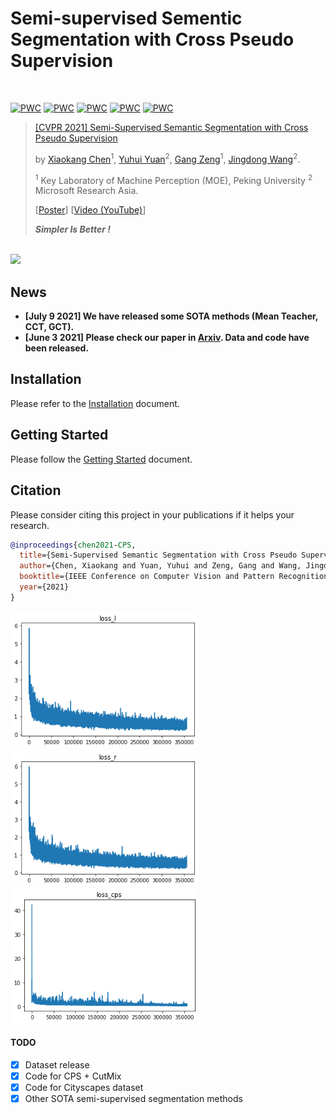 # Semi-supervised Sementic Segmentation with Cross Pseudo Supervision
<br>

[![PWC](https://img.shields.io/endpoint.svg?url=https://paperswithcode.com/badge/semi-supervised-semantic-segmentation-with-3/semi-supervised-semantic-segmentation-on-2)](https://paperswithcode.com/sota/semi-supervised-semantic-segmentation-on-2?p=semi-supervised-semantic-segmentation-with-3)
[![PWC](https://img.shields.io/endpoint.svg?url=https://paperswithcode.com/badge/semi-supervised-semantic-segmentation-with-3/semi-supervised-semantic-segmentation-on-1)](https://paperswithcode.com/sota/semi-supervised-semantic-segmentation-on-1?p=semi-supervised-semantic-segmentation-with-3)
[![PWC](https://img.shields.io/endpoint.svg?url=https://paperswithcode.com/badge/semi-supervised-semantic-segmentation-with-3/semi-supervised-semantic-segmentation-on-8)](https://paperswithcode.com/sota/semi-supervised-semantic-segmentation-on-8?p=semi-supervised-semantic-segmentation-with-3)
[![PWC](https://img.shields.io/endpoint.svg?url=https://paperswithcode.com/badge/semi-supervised-semantic-segmentation-with-3/semi-supervised-semantic-segmentation-on-4)](https://paperswithcode.com/sota/semi-supervised-semantic-segmentation-on-4?p=semi-supervised-semantic-segmentation-with-3)
[![PWC](https://img.shields.io/endpoint.svg?url=https://paperswithcode.com/badge/semi-supervised-semantic-segmentation-with-3/semi-supervised-semantic-segmentation-on-9)](https://paperswithcode.com/sota/semi-supervised-semantic-segmentation-on-9?p=semi-supervised-semantic-segmentation-with-3)

> [[CVPR 2021] Semi-Supervised Semantic Segmentation with Cross Pseudo Supervision](https://arxiv.org/abs/2106.01226)
>
> by [Xiaokang Chen](https://charlescxk.github.io)<sup>1</sup>, [Yuhui Yuan](https://scholar.google.com/citations?user=PzyvzksAAAAJ&hl=zh-CN)<sup>2</sup>, [Gang Zeng](https://www.cis.pku.edu.cn/info/1177/1378.htm)<sup>1</sup>, [Jingdong Wang](https://jingdongwang2017.github.io/)<sup>2</sup>.
> 
> <sup>1</sup> Key Laboratory of Machine Perception (MOE), Peking University
><sup>2</sup> Microsoft Research Asia.
> 
> [[Poster](https://charlescxk.github.io/papers/CVPR2021_CPS/00446-poster.pdf)] [[Video (YouTube)](https://www.youtube.com/watch?v=5HKitm0O27w)]
>
> ***Simpler Is Better !***

<br>

<img src=ReadmePic/cps.png width="600">

## News
- **[July 9  2021] We have released some SOTA methods (Mean Teacher, CCT, GCT).**  
- **[June 3 2021] Please check our paper in [Arxiv](https://arxiv.org/abs/2106.01226). Data and code have been released.**  


## Installation
Please refer to the [Installation](./docs/installation.md) document.

## Getting Started
Please follow the [Getting Started](./docs/getting_started.md) document.


## Citation

Please consider citing this project in your publications if it helps your research.

```bibtex
@inproceedings{chen2021-CPS,
  title={Semi-Supervised Semantic Segmentation with Cross Pseudo Supervision},
  author={Chen, Xiaokang and Yuan, Yuhui and Zeng, Gang and Wang, Jingdong},
  booktitle={IEEE Conference on Computer Vision and Pattern Recognition (CVPR)},
  year={2021}
}
```
<img src=ReadmePic/loss_l.png width="300"> <img src=ReadmePic/loss_r.png width="300"> 
<img src=ReadmePic/loss_cps.png width="300">

#### TODO
- [x] Dataset release
- [x] Code for CPS + CutMix
- [x] Code for Cityscapes dataset
- [x] Other SOTA semi-supervised segmentation methods
